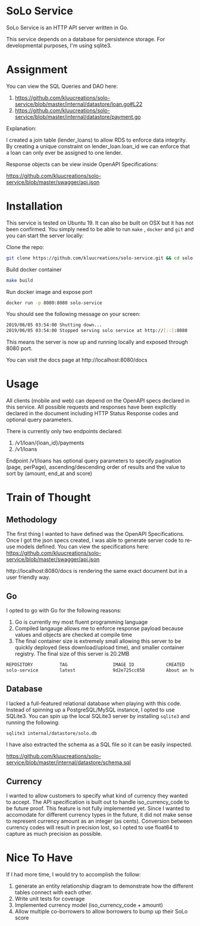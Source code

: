 # SoLo Service

SoLo Service is an HTTP API server written in Go.

This service depends on a database for persistence storage. For developmental purposes, I'm using sqlite3.

# Assignment
You can view the SQL Queries and DAO here:
1) https://github.com/kluucreations/solo-service/blob/master/internal/datastore/loan.go#L22
2) https://github.com/kluucreations/solo-service/blob/master/internal/datastore/payment.go

Explanation: 

I created a join table (lender_loans) to allow RDS to enforce data integrity. By creating a unique constraint on lender_loan.loan_id we can enforce that a loan can only ever be assigned to one lender.

Response objects can be view inside OpenAPI Specifications:

https://github.com/kluucreations/solo-service/blob/master/swagger/api.json


# Installation

This service is tested on Ubuntu 19. It can also be built on OSX but it has not been confirmed.
You simply need to be able to run ```make``` , ```docker``` and ```git``` and you can start the server locally:


Clone the repo:
```bash
git clone https://github.com/kluucreations/solo-service.git && cd solo-service
```
Build docker container
```bash
make build
```
Run docker image and expose port
```bash
docker run -p 8080:8080 solo-service
```
You should see the following message on your screen:
```bash
2019/06/05 03:54:00 Shutting down... 
2019/06/05 03:54:00 Stopped serving solo service at http://[::]:8080
```
This means the server is now up and running locally and exposed through 8080 port.

You can visit the docs page at http://localhost:8080/docs
# Usage

All clients (mobile and web) can depend on the OpenAPI specs declared in this service. All possible requests and responses have been explicitly declared in the document including HTTP Status Response codes and optional query parameters.

There is currently only two endpoints declared: 
1) /v1/loan/{loan_id}/payments
2) /v1/loans

Endpoint /v1/loans has optional query parameters to specify pagination (page, perPage), ascending/descending order of results and the value to sort by (amount, end_at and score)

# Train of Thought
## Methodology

The first thing I wanted to have defined was the OpenAPI Specifications.
Once I got the json specs created, I was able to generate server code to re-use models defined.
You can view the specifications here:
https://github.com/kluucreations/solo-service/blob/master/swagger/api.json

http://localhost:8080/docs is rendering the same exact document but in a user friendly way.

## Go

I opted to go with Go for the following reasons:
1) Go is currently my most fluent programming language
2) Compiled langauge allows me to enforce response payload because values and objects are checked at compile time
3) The final container size is extremely small allowing this server to be quickly deployed (less download/upload time), and smaller container registry. The final size of this server is 20.2MB
```bash
REPOSITORY          TAG                 IMAGE ID            CREATED             SIZE
solo-service        latest              9d2e725cc058        About an hour ago   20.2MB
```

## Database

I lacked a full-featured relational database when playing with this code.
Instead of spinning up a PostgreSQL/MySQL instance, I opted to use SQLite3.
You can spin up the local SQLite3 server by installing ```sqlite3``` and running the following:
```bash
sqlite3 internal/datastore/solo.db
```
I have also extracted the schema as a SQL file so it can be easily inspected.

https://github.com/kluucreations/solo-service/blob/master/internal/datastore/schema.sql


## Currency
I wanted to allow customers to specify what kind of currency they wanted to accept.
The API specification is built out to handle iso_currency_code to be future proof. This feature is not fully implemented yet.
Since I wanted to accomodate for different currency types in the future, it did not make sense to represent currency amount as an integer (as cents). Conversion between currency codes will result in precision lost, so I opted to use float64 to capture as much precision as possible.

# Nice To Have
If I had more time, I would try to accomplish the follow:
1) generate an entity relationship diagram to demonstrate how the different tables connect with each other.
2) Write unit tests for coverage
3) Implemented currency model (iso_currency_code + amount)
4) Allow multiple co-borrowers to allow borrowers to bump up their SoLo score
